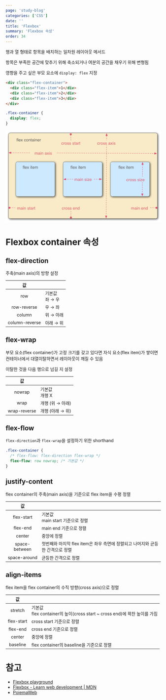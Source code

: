 ```yaml
---
page: 'study-blog'
categories: ['CSS']
date: ''
title: 'Flexbox'
summary: 'Flexbox 속성'
order: 34
---
```


행과 열 형태로 항목을 배치하는 일차원 레이아웃 메서드

항목은 부족한 공간에 맞추기 위해 축소되거나 여분의 공간을 채우기 위해 변형됨

영향을 주고 싶은 부모 요소에 `display: flex` 지정

```html
<div class="flex-container">
  <div class="flex-item">1</div>
  <div class="flex-item">2</div>
  <div class="flex-item">3</div>
</div>
```

```css
.flex-container {
  display: flex;
}
```

![flex](./img/flex.png)

# Flexbox container 속성

## flex-direction

주축(main axis)의 방향 설정

|       값       |                     |
| :------------: | ------------------- |
|      row       | 기본값<br />좌 → 우 |
|  row-reverse   | 우 → 좌             |
|     column     | 위 → 아래           |
| column-reverse | 아래 → 위           |

## flex-wrap

부모 요소(flex container)가 고정 크기를 갖고 있다면 자식 요소(flex item)가 쌓이면 컨테이너에서 대열이탈하면서 레이아웃이 깨질 수 있음

이탈한 것을 다음 행으로 넘길 지 설정

|      값      |                    |
| :----------: | ------------------ |
|    nowrap    | 기본값<br />개행 X |
|     wrap     | 개행 (위 → 아래)   |
| wrap-reverse | 개행 (아래 → 위)   |

## flex-flow

`flex-direction`과 `flex-wrap`을 설정하기 위한 shorthand

```css
.flex-container {
  /* flex-flow: flex-direction flex-wrap */
  flex-flow: row nowrap; /* 기본값 */
}
```

## justify-content

flex container의 주축(main axis)을 기준으로 flex item을 수평 정렬

|      값       |                                                                                |
| :-----------: | ------------------------------------------------------------------------------ |
|  flex-start   | 기본값<br />main start 기준으로 정렬                                           |
|   flex-end    | main end 기준으로 정렬                                                         |
|    center     | 중앙에 정렬                                                                    |
| space-between | 첫번째와 마지막 flex item은 좌우 측면에 정렬되고 나머지와 균등한 간격으로 정렬 |
| space-around  | 균등한 간격으로 정렬                                                           |

## align-items

flex item을 flex container의 수직 방향(cross axis)으로 정렬

|     값     |                                                                               |
| :--------: | ----------------------------------------------------------------------------- |
|  stretch   | 기본값<br />flex container의 높이(cross start ~ cross end)에 꽉찬 높이를 가짐 |
| flex-start | cross start 기준으로 정렬                                                     |
|  flex-end  | cross end 기준으로 정렬                                                       |
|   center   | 중앙에 정렬                                                                   |
|  baseline  | flex container의 baseline을 기준으로 정렬                                     |

# 참고

- [Flexbox playground](https://codepen.io/enxaneta/pen/adLPwv)
- [Flexbox - Learn web development | MDN](https://developer.mozilla.org/en-US/docs/Learn/CSS/CSS_layout/Flexbox)
- [PoiemaWeb](https://poiemaweb.com/css3-flexbox)

